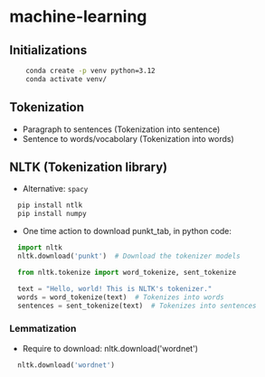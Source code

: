 # machine-learning

## Initializations

```bash
    conda create -p venv python=3.12
    conda activate venv/
```

## Tokenization

- Paragraph to sentences (Tokenization into sentence)
- Sentence to words/vocabolary (Tokenization into words)

## NLTK (Tokenization library)

- Alternative: `spacy`

```bash
  pip install ntlk
  pip install numpy
```

- One time action to download punkt_tab, in python code:

```python
  import nltk
  nltk.download('punkt')  # Download the tokenizer models

  from nltk.tokenize import word_tokenize, sent_tokenize

  text = "Hello, world! This is NLTK's tokenizer."
  words = word_tokenize(text)  # Tokenizes into words
  sentences = sent_tokenize(text)  # Tokenizes into sentences
```

### Lemmatization

- Require to download: nltk.download('wordnet')

```python
  nltk.download('wordnet')
```
